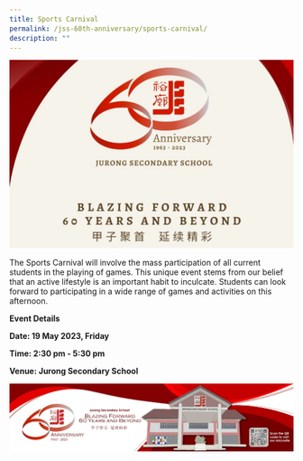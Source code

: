 ```yaml
---
title: Sports Carnival
permalink: /jss-60th-anniversary/sports-carnival/
description: ""
---
```

![](/images/60th%20Anniversary%20Logo.jpeg)

The Sports Carnival will involve the mass participation of all current students in the playing of games. This unique event stems from our belief that an active lifestyle is an important habit to inculcate. Students can look forward to participating in a wide range of games and activities on this afternoon.

**Event Details**

**Date: 19 May 2023, Friday**

**Time: 2:30 pm - 5:30 pm**

**Venue: Jurong Secondary School**

![](/images/60th%20Anniversary%20Bottom%20Banner.jpeg)